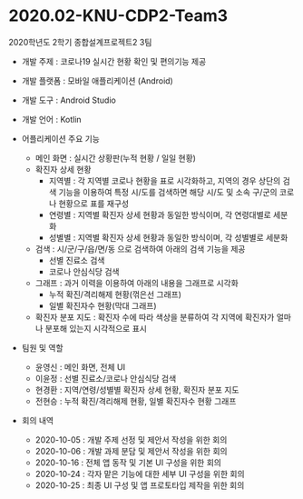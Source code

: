 # 2020.02-KNU-CDP2-Team3

2020학년도 2학기 종합설계프로젝트2 3팀

- 개발 주제 : 코로나19 실시간 현황 확인 및 편의기능 제공
- 개발 플랫폼 : 모바일 애플리케이션 (Android)
- 개발 도구 : Android Studio
- 개발 언어 : Kotlin

- 어플리케이션 주요 기능
  - 메인 화면 : 실시간 상황판(누적 현황 / 일일 현황)
  - 확진자 상세 현황
    - 지역별 : 각 지역별 코로나 현황을 표로 시각화하고, 지역의 경우 상단의 검색 기능을 이용하여 특정 시/도를 검색하면 해당 시/도 및 소속 구/군의 코로나 현황으로 표를 재구성
    - 연령별 : 지역별 확진자 상세 현황과 동일한 방식이며, 각 연령대별로 세분화
    - 성별별 : 지역별 확진자 상세 현황과 동일한 방식이며, 각 성별별로 세분화
  - 검색 : 시/군/구/읍/면/동 으로 검색하여 아래의 검색 기능을 제공
    - 선별 진료소 검색
    - 코로나 안심식당 검색
  - 그래프 : 과거 이력을 이용하여 아래의 내용을 그래프로 시각화
    - 누적 확진/격리해제 현황(꺾은선 그래프)
    - 일별 확진자수 현황(막대 그래프)
  - 확진자 분포 지도 : 확진자 수에 따라 색상을 분류하여 각 지역에 확진자가 얼마나 분포해 있는지 시각적으로 표시

- 팀원 및 역할
  - 윤영신 : 메인 화면, 전체 UI
  - 이윤정 : 선별 진료소/코로나 안심식당 검색
  - 현경환 : 지역/연령/성별별 확진자 상세 현황, 확진자 분포 지도
  - 전현승 : 누적 확진/격리해제 현황, 일별 확진자수 현황 그래프

- 회의 내역
  - 2020-10-05 : 개발 주제 선정 및 제안서 작성을 위한 회의
  - 2020-10-06 : 개발 과제 분담 및 제안서 작성을 위한 회의
  - 2020-10-16 : 전체 앱 동작 및 기본 UI 구성을 위한 회의
  - 2020-10-24 : 각자 맡은 기능에 대한 세부 UI 구성을 위한 회의
  - 2020-10-25 : 최종 UI 구성 및 앱 프로토타입 제작을 위한 회의

